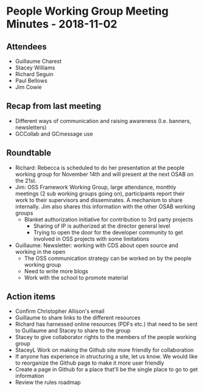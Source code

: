 # People Working Group Meeting Minutes - 2018-11-02

## Attendees

* Guillaume Charest
* Stacey Williams
* Richard Seguin
* Paul Bellows
* Jim Cowie

## Recap from last meeting

* Different ways of communication and raising awareness (I.e. banners, newsletters)
* GCCollab and GCmessage use

## Roundtable

* Richard: Rebecca is scheduled to do her presentation at the people working group for November 14th and will present at the next OSAB on the 21st.
* Jim: OSS Framework Working Group, large attendance, monthly meetings (2 sub working groups going on), participants report their work to their supervisors and disseminates. A mechanism to share internally. Jim also shares this information with the other OSAB working groups
  * Blanket authorization initiative for contribution to 3rd party projects
    * Sharing of IP is authorized at the director general level
    * Trying to open the door for the developer community to get involved in OSS projects with some limitations
* Guillaume: Newsletter: working with CDS about open source and working in the open
  * The OSS communication strategy can be worked on by the people working group
  * Need to write more blogs
  * Work with the school to promote material

## Action items

* Confirm Christopher Allison's email
* Guillaume to share links to the different resources
* Richard has harnessed online resources (PDFs etc.)  that need to be sent to Guillaume and Stacey to share to the group
* Stacey to give collaborator rights to the members of the people working group
* StaceyL Work on making the Github site more friendly for collaboration
* If anyone has experience in structuring a site, let us know. We would like to reorganize the Github page to make it more user friendly
* Create a page in Github for a place that'll be the single place to go to get information
* Review the rules roadmap
